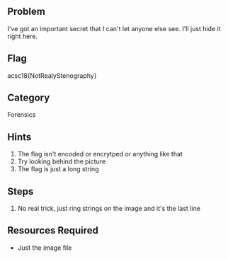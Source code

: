 ## Problem

I've got an important secret that I can't let anyone else see.  I'll just hide it right here.

## Flag
acsc18{NotRealyStenography}

## Category
Forensics

## Hints
1. The flag isn't encoded or encrytped or anything like that
1. Try looking behind the picture
1. The flag is just a long string

## Steps
1. No real trick, just ring strings on the image and it's the last line

## Resources Required
* Just the image file

